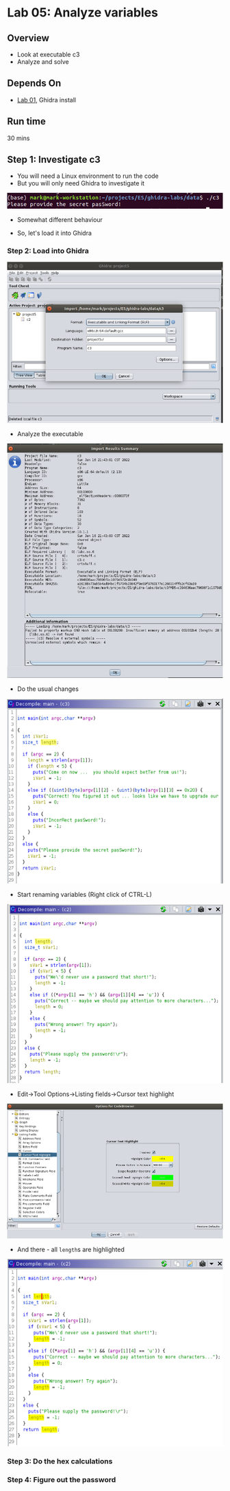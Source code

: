 # Lab 05: Analyze variables

## Overview
* Look at executable c3
* Analyze and solve

## Depends On
* [Lab 01](../lab01), Ghidra install


## Run time
30 mins

## Step 1: Investigate c3

* You will need a Linux environment to run the code
* But you will only need Ghidra to investigate it

![](../images/26.png)

* Somewhat different behaviour

* So, let's load it into Ghidra

### Step 2: Load into Ghidra

![](../images/27.png)

* Analyze the executable

![](../images/28.png)

* Do the usual changes

![](../images/29.png)

* Start renaming variables (Right click of CTRL-L)

![](../images/22.png)

* Edit->Tool Options->Listing fields->Cursor text highlight

![](../images/23.png)

* And there - all `length`s are highlighted

![](../images/24.png)

### Step 3: Do the hex calculations


### Step 4: Figure out the password







